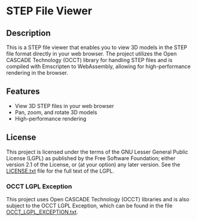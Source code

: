 # STEP File Viewer

## Description

This is a STEP file viewer that enables you to view 3D models in the STEP file
format directly in your web browser. The project utilizes the Open CASCADE
Technology (OCCT) library for handling STEP files and is compiled with
Emscripten to WebAssembly, allowing for high-performance rendering in the
browser.

## Features

- View 3D STEP files in your web browser
- Pan, zoom, and rotate 3D models
- High-performance rendering

## License

This project is licensed under the terms of the GNU Lesser General Public
License (LGPL) as published by the Free Software Foundation; either version 2.1
of the License, or (at your option) any later version. See the
[LICENSE.txt](LICENSE.txt) file for the full text of the LGPL.

### OCCT LGPL Exception

This project uses Open CASCADE Technology (OCCT) libraries and is also subject
to the OCCT LGPL Exception, which can be found in the file
[OCCT_LGPL_EXCEPTION.txt](OCCT_LGPL_EXCEPTION.txt).
